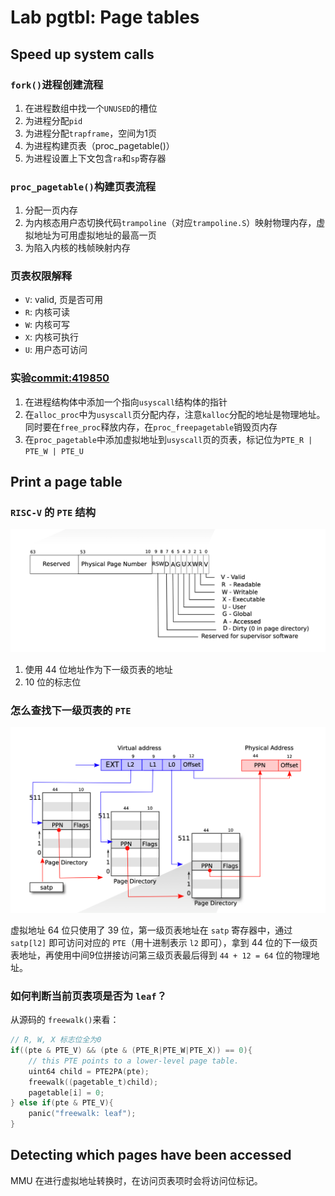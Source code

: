# Lab pgtbl: Page tables

## Speed up system calls

### `fork()`进程创建流程
1. 在进程数组中找一个`UNUSED`的槽位
2. 为进程分配`pid`
3. 为进程分配`trapframe`，空间为1页
4. 为进程构建页表（proc_pagetable()）
5. 为进程设置上下文包含`ra`和`sp`寄存器

### `proc_pagetable()`构建页表流程
1. 分配一页内存
2. 为内核态用户态切换代码`trampoline`（对应`trampoline.S`）映射物理内存，虚拟地址为可用虚拟地址的最高一页
3. 为陷入内核的栈帧映射内存

### 页表权限解释
- `V`: valid, 页是否可用
- `R`: 内核可读
- `W`: 内核可写
- `X`: 内核可执行
- `U`: 用户态可访问

### 实验[commit:419850](https://github.com/huyyi/MIT6S081-docker/commit/dcad2cb7692a8b7a27bf9849d25eaca619419850)
1. 在进程结构体中添加一个指向`usyscall`结构体的指针
2. 在`alloc_proc`中为`usyscall`页分配内存，注意`kalloc`分配的地址是物理地址。同时要在`free_proc`释放内存，在`proc_freepagetable`销毁页内存
3. 在`proc_pagetable`中添加虚拟地址到`usyscall`页的页表，标记位为`PTE_R | PTE_W | PTE_U`

## Print a page table

### `RISC-V` 的 `PTE` 结构
![](/imgs/PTE_struct.png)

1. 使用 44 位地址作为下一级页表的地址
2. 10 位的标志位

### 怎么查找下一级页表的 `PTE`
![](/imgs/vm2pm.png)

虚拟地址 64 位只使用了 39 位，第一级页表地址在 `satp` 寄存器中，通过 `satp[l2]` 即可访问对应的 `PTE`（用十进制表示 `l2` 即可），拿到 44 位的下一级页表地址，再使用中间9位拼接访问第三级页表最后得到 `44 + 12 = 64` 位的物理地址。
 
### 如何判断当前页表项是否为 `leaf`？
从源码的 `freewalk()`来看：
```C
// R, W, X 标志位全为0
if((pte & PTE_V) && (pte & (PTE_R|PTE_W|PTE_X)) == 0){
    // this PTE points to a lower-level page table.
    uint64 child = PTE2PA(pte);
    freewalk((pagetable_t)child);
    pagetable[i] = 0;
} else if(pte & PTE_V){
    panic("freewalk: leaf");
}
```

## Detecting which pages have been accessed
MMU 在进行虚拟地址转换时，在访问页表项时会将访问位标记。

